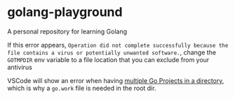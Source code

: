 # golang-playground

A personal repository for learning Golang

If this error appears, `Operation did not complete successfully because the file contains a virus or potentially unwanted software.`, change the `GOTMPDIR` env variable to a file location that you can exclude from your antivirus

VSCode will show an error when having [multiple Go Projects in a directory](https://stackoverflow.com/questions/65748509/vscode-shows-an-error-when-having-multiple-go-projects-in-a-directory), which is why a `go.work` file is needed in the root dir.
